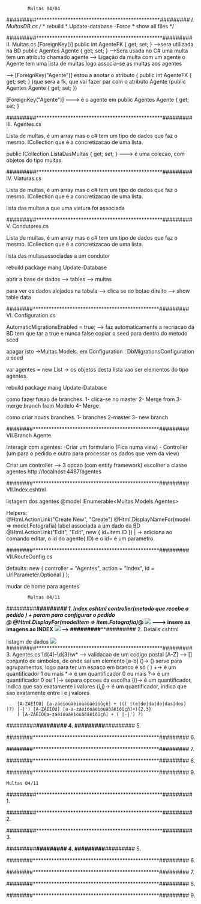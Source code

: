 			Multas 04/04

#########************************************************#########
			I. MultasDB.cs
		/*
		 * rebuild 
		 * Update-database -Force
		 * show all files
		 */


#########************************************************#########
			II. Multas.cs
[ForeignKey()]
		public int AgenteFK { get; set; } -->sera utilizada na BD 
		public Agentes Agente { get; set; } -->Sera usada no C#
uma multa tem um atributo chamado agente --> Ligação da multa com um agente 
o Agente tem uma lista de multas logo associa-se as multas aos agentes 


--> [ForeignKey("Agente")] 
	estou a anotar o atributo ( public int AgenteFK { get; set; } )que sera a fk, que vai fazer par com o atributo Agente (public Agentes Agente { get; set; })

[ForeignKey("Agente")]  ---> é o agente em public Agentes Agente { get; set; }



#########************************************************#########
			III. Agentes.cs

Lista de multas, é um array mas o c# tem um tipo de dados que faz o mesmo. ICollection que é a concretizacao de uma lista.

public ICollection<Multas> ListaDasMultas { get; set; }  ---> é uma colecao, com objetos do tipo multas.

#########************************************************#########
			IV. Viaturas.cs

Lista de multas, é um array mas o c# tem um tipo de dados que faz o mesmo. ICollection que é a concretizacao de uma lista.

lista das multas a que uma viatura foi associada

#########************************************************#########
			V. Condutores.cs

Lista de multas, é um array mas o c# tem um tipo de dados que faz o mesmo. ICollection que é a concretizacao de uma lista.

lista das multasassociadas a um condutor 

rebuild
package mang
 Update-Database

abrir a base de dados --> tables --> multas 

para ver os dados alojados na tabela --> clica se no botao direito --> show table data

########************************************************#########
			VI. Configuration.cs

 AutomaticMigrationsEnabled = true; --> faz automaticamente a recriacao da BD
tem que tar a true e nunca false
copiar o seed para dentro do metodo seed

apagar isto ->Multas.Models.  em  Configuration : DbMigrationsConfiguration<MultasDB> e seed


var agentes = new List<Agentes> -> os objetos desta lista vao ser elementos do tipo agentes.

rebuild
package mang
 Update-Database

como fazer fusao de branches.
	1- clica-se no master 
	2- Merge from 
	3-merge branch from Modelo
	4- Merge

como criar novos branches.
	1- branches
	2-master
	3- new branch

########************************************************#########
			VII.Branch Agente 

Interagir com agentes:
	-Criar um formulario (Fica numa view)
	- Controller (um para o pedido e outro para processar os dados que vem da view)

Criar um controller --> 3 opcao (com entity framework)
escolher a classe agentes
http://localhost:4487/agentes



########************************************************#########
			VII.Index.cshtml

listagem dos agentes
@model IEnumerable<Multas.Models.Agentes>


Helpers:   
	@Html.ActionLink("Create New", "Create")
	@Html.DisplayNameFor(model => model.Fotografia) label associada a um dado da BD
 @Html.ActionLink("Edit", "Edit",
	 new { id=item.ID }) |   -> adiciona ao comando editar, o id do agente(.ID) e o id= é um parametro.


########************************************************#########
			VII.RouteConfig.cs

 defaults: new { controller = "Agentes", action = "Index", id = UrlParameter.Optional }
            );

mudar de home para agentes



			Multas 04/11


#########************************************************#########
			1. Index.cshtml
	controller(metodo que recebe o pedido ) + param para configurar o pedido 	
 @* @Html.DisplayFor(modelItem => item.Fotografia)*@
<img src="~/imagens/"/> ---> insere as imagens ao INDEX
<img src="~/imagens/
			@item.Fotografia"/>  --> 
#########************************************************#########
			2. Details.cshtml

<dl  --> listagm de dados
<img src="~/imagens/@Model.Fotografia"/>
#########************************************************#########
			3. Agentes.cs
\d{4}-\d{3}\w* -->  validacao de um codigo postal 
		[A-Z] --> [] conjunto de simbolos, de onde sai  um elemento
		[a-b] 
		()-> () serve para agrupamentos,
					logo para ter um espaço em branco é só ( )
		+->	  é um quantificador  1 ou mais 
		*->   é um quantificador  0 ou mais
		?->   é um quantificador  0 ou 1
		|->   separa  opcoes da escolha
		{i}-> é um quantificador, indica que sao exatamente i valores
		{i,j}-> é um quantificador, indica que sao exatamente entre  i e j  valores

		[A-ZÁÉÍÓÚ] [a-záéíóúàèìòùãõâêîôûçñ] + ((( ((e|de|da|do|das|dos) )?) |-|') [A-ZÁÉÍÓÚ] [a-a-záéíóúàèìòùãõâêîôûçñ]+){2,3}
		( [A-ZÁÉÍÓÚa-záéíóúàèìòùãõâêîôûçñ] + ( |-|') ?)
#########************************************************#########
			4. 
#########************************************************#########
			5.


########************************************************#########
			6.
	

########************************************************#########
			7.

########************************************************#########
			8.

########************************************************#########
			9.












































	Multas 04/11


#########************************************************#########
			1. 
		


#########************************************************#########
			2. 


#########************************************************#########
			3. 


#########************************************************#########
			4. 
#########************************************************#########
			5.


########************************************************#########
			6.
	

########************************************************#########
			7.

########************************************************#########
			8.

########************************************************#########
			9.
